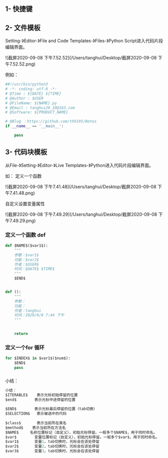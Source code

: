 

## 1- 快捷键







## 2- 文件模板

Setting-》Editor-》File and Code Templates-》Files-》Python Script进入代码片段编辑界面。

![截屏2020-09-08 下午7.52.52](/Users/tanghui/Desktop/截屏2020-09-08 下午7.52.52.png)



例如：

``` python
##!/usr/bin/python3
# -*- coding: utf-8 -*-
# @Time : ${DATE} ${TIME}
# @Author : $USER
# @FileName: ${NAME}.py
# @Email : tanghui20_10@163.com
# @Software: ${PRODUCT_NAME}

# @Blog ：https://github.com/th9195/Notes
if __name__ == '__main__':

    pass
```









## 3- 代码块模板

从File-》Setting-》Editor-》Live Templates-》Python进入代码片段编辑界面。



如： 定义一个函数

![截屏2020-09-08 下午7.41.48](/Users/tanghui/Desktop/截屏2020-09-08 下午7.41.48.png)



自定义设置变量属性

![截屏2020-09-08 下午7.49.29](/Users/tanghui/Desktop/截屏2020-09-08 下午7.49.29.png)



###  定义一个函数 def

``` python
def $NAME$($var1$):
    """
    参数：$var1$
    功能：$var2$
    作者：$USER$
    时间：$DATE$ $TIME$
    """
    $END$


def ():
    """
    参数：
    功能：
    作者：tanghui
    时间：2020/9/8 7:44 下午
    """
    

    return
```



### 定义一个for 循环

``` python
for $INDEX$ in $var1$($num$):
    $END$
    pass
```



### 







小结：

``` python
小结：
$ITERABLE$    表示光标初始停留的位置
$end$        表示光标中途停留的位置
 
$END$        表示光标最后停留的位置（tab切换）
$SELECTION$   表示被选中的代码
 
$class$       表示当前所在类名
$method$    表示当前所在方法名
$NAME$     名称位置标记（自定义），初始光标停留。一般多个$NAME$，用于同时命名。
$var$        变量位置标记（自定义），初始光标停留。一般多个$var$，用于同时命名。
$var1$       变量1，tab切换时，光标会在该处停留
$var2$       变量2，tab切换时，光标会在该处停留
$var3$       变量3，tab切换时，光标会在该处停留
```



